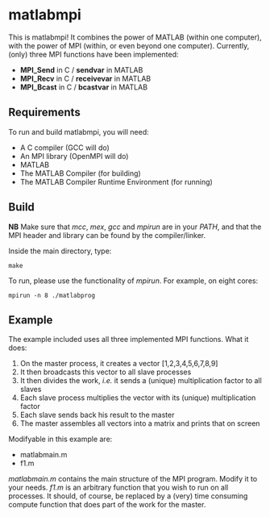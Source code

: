 # matlabmpi

This is matlabmpi! It combines the power of MATLAB (within one computer), with the power of MPI (within, or even beyond one computer). Currently, (only) three MPI functions have been implemented:

* **MPI_Send** in C / **sendvar** in MATLAB
* **MPI_Recv** in C / **receivevar** in MATLAB
* **MPI_Bcast** in C / **bcastvar** in MATLAB

## Requirements
To run and build matlabmpi, you will need:

* A C compiler (GCC will do)
* An MPI library (OpenMPI will do)
* MATLAB
* The MATLAB Compiler (for building)
* The MATLAB Compiler Runtime Environment (for running)

## Build

**NB** Make sure that *mcc*, *mex*, *gcc* and *mpirun* are in your *PATH*, and that the MPI header and library can be found by the compiler/linker.

Inside the main directory, type:

`make`

To run, please use the functionality of *mpirun*. For example, on eight cores:

`mpirun -n 8 ./matlabprog`

## Example
The example included uses all three implemented MPI functions. What it does:

1. On the master process, it creates a vector [1,2,3,4,5,6,7,8,9]
2. It then broadcasts this vector to all slave processes
3. It then divides the work, *i.e.* it sends a (unique) multiplication factor to all slaves
4. Each slave process multiplies the vector with its (unique) multiplication factor
5. Each slave sends back his result to the master
6. The master assembles all vectors into a matrix and prints that on screen

Modifyable in this example are:

* matlabmain.m
* f1.m

*matlabmain.m* contains the main structure of the MPI program. Modify it to your needs. *f1.m* is an arbitrary function that you wish to run on all processes. It should, of course, be replaced by a (very) time consuming compute function that does part of the work for the master.

